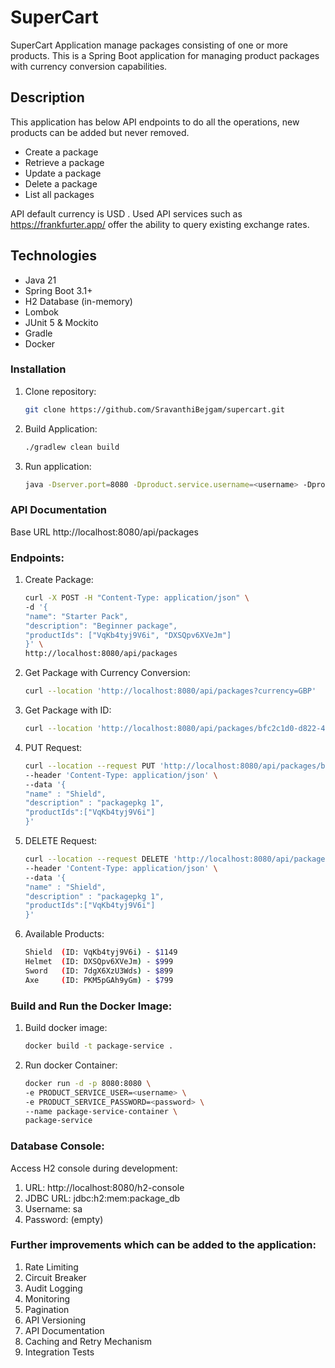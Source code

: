 # SuperCart
SuperCart Application manage packages consisting of one or more products.
This is a Spring Boot application for managing product packages with currency conversion capabilities.

## Description
This application has below API endpoints to do all the operations, new products can be added but never removed.
 * Create a package 
 * Retrieve a package
 * Update a package
 * Delete a package
 * List all packages
 
API default currency is USD . Used API services such as https://frankfurter.app/ offer the ability to query existing
exchange rates.

## Technologies
- Java 21
- Spring Boot 3.1+
- H2 Database (in-memory)
- Lombok
- JUnit 5 & Mockito
- Gradle
- Docker

### Installation
1. Clone repository:
   ```bash
   git clone https://github.com/SravanthiBejgam/supercart.git

2. Build Application:
   ```bash
   ./gradlew clean build

3. Run application:
   ```bash
   java -Dserver.port=8080 -Dproduct.service.username=<username> -Dproduct.service.password=<password> -jar build/libs/supercart-0.0.1-SNAPSHOT.jar

### API Documentation
Base URL
http://localhost:8080/api/packages

### Endpoints: 
1. Create Package:
   ```bash
   curl -X POST -H "Content-Type: application/json" \
   -d '{
   "name": "Starter Pack",
   "description": "Beginner package",
   "productIds": ["VqKb4tyj9V6i", "DXSQpv6XVeJm"]
   }' \
   http://localhost:8080/api/packages

2. Get Package with Currency Conversion:
   ```bash
   curl --location 'http://localhost:8080/api/packages?currency=GBP'

3. Get Package with ID:
   ```bash
   curl --location 'http://localhost:8080/api/packages/bfc2c1d0-d822-4ff4-b5de-5ed75b2aef8d'
4. PUT Request:
   ```bash
   curl --location --request PUT 'http://localhost:8080/api/packages/bfc2c1d0-d822-4ff4-b5de-5ed75b2aef8d' \
   --header 'Content-Type: application/json' \
   --data '{
   "name" : "Shield",
   "description" : "packagepkg 1",
   "productIds":["VqKb4tyj9V6i"]
   }'
5. DELETE Request:
   ```bash
   curl --location --request DELETE 'http://localhost:8080/api/packages/bfc2c1d0-d822-4ff4-b5de-5ed75b2aef8d' \
   --header 'Content-Type: application/json' \
   --data '{
   "name" : "Shield",
   "description" : "packagepkg 1",
   "productIds":["VqKb4tyj9V6i"]
   }'

6. Available Products:
   ```bash
   Shield  (ID: VqKb4tyj9V6i) - $1149
   Helmet  (ID: DXSQpv6XVeJm) - $999
   Sword   (ID: 7dgX6XzU3Wds) - $899
   Axe     (ID: PKM5pGAh9yGm) - $799

### Build and Run the Docker Image:
1. Build docker image:
   ```bash
   docker build -t package-service .
2. Run docker Container:
   ```bash
   docker run -d -p 8080:8080 \
   -e PRODUCT_SERVICE_USER=<username> \
   -e PRODUCT_SERVICE_PASSWORD=<password> \
   --name package-service-container \
   package-service

### Database Console:
Access H2 console during development:
1. URL: http://localhost:8080/h2-console
2. JDBC URL: jdbc:h2:mem:package_db
3. Username: sa
4. Password: (empty)

### Further improvements which can be added to the application:
1. Rate Limiting
2. Circuit Breaker
3. Audit Logging
4. Monitoring
5. Pagination
6. API Versioning
7. API Documentation
8. Caching and Retry Mechanism
9. Integration Tests
